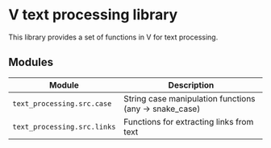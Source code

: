 # V text processing library

This library provides a set of functions in V for text processing.

## Modules

| Module                      | Description                                           |
|-----------------------------|-------------------------------------------------------|
| `text_processing.src.case`  | String case manipulation functions (any → snake_case) |
| `text_processing.src.links` | Functions for extracting links from text              |
